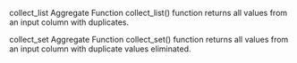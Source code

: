 collect_list Aggregate Function
collect_list() function returns all values from an input column with duplicates.

collect_set Aggregate Function
collect_set() function returns all values from an input column with duplicate values eliminated.
